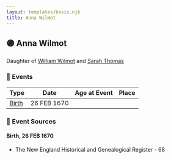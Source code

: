 ```yaml
---
layout: templates/basic.njk
title: Anna Wilmot
---
```

## 🟣 Anna Wilmot

Daughter of [William Wilmot](/people/4/47205976) and [Sarah Thomas](/people/2/28506175)

### 📆 Events

Type | Date | Age at Event | Place
------ | ------ | ------ | ------
[Birth](#event-event-2) | 26 FEB 1670 |  |

### 📰 Event Sources

#### <a id="event-event-2"></a> Birth, 26 FEB 1670
* The New England Historical and Genealogical Register  - 68
